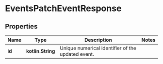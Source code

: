 
# EventsPatchEventResponse

## Properties
Name | Type | Description | Notes
------------ | ------------- | ------------- | -------------
**id** | **kotlin.String** | Unique numerical identifier of the updated event. | 



